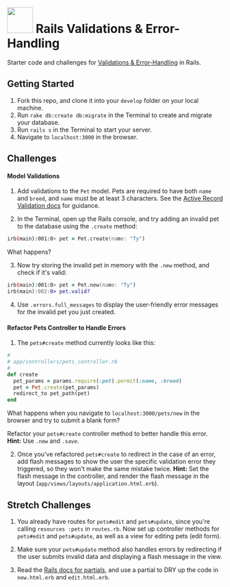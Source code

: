 # <img src="https://cloud.githubusercontent.com/assets/7833470/10899314/63829980-8188-11e5-8cdd-4ded5bcb6e36.png" height="60"> Rails Validations &amp; Error-Handling

Starter code and challenges for <a href="https://github.com/sf-wdi-24/modules/tree/master/week-07-rails-continued/day-02/module-02">Validations & Error-Handling</a> in Rails.

## Getting Started

1. Fork this repo, and clone it into your `develop` folder on your local machine.
2. Run `rake db:create db:migrate` in the Terminal to create and migrate your database.
3. Run `rails s` in the Terminal to start your server.
4. Navigate to `localhost:3000` in the browser.

## Challenges

#### Model Validations

1. Add validations to the `Pet` model. Pets are required to have both `name` and `breed`, and `name` must be at least 3 characters. See the <a href="http://guides.rubyonrails.org/active_record_validations.html" target="_blank">Active Record Validation docs</a> for guidance.

2. In the Terminal, open up the Rails console, and try adding an invalid pet to the database using the `.create` method:

  ```zsh
  irb(main):001:0> pet = Pet.create(name: "Ty")
  ```

  What happens?

3. Now try storing the invalid pet in memory with the `.new` method, and check if it's valid:

  ```zsh
  irb(main):001:0> pet = Pet.new(name: "Ty")
  irb(main):002:0> pet.valid?
  ```

4. Use `.errors.full_messages` to display the user-friendly error messages for the invalid pet you just created.

#### Refactor Pets Controller to Handle Errors

1. The `pets#create` method currently looks like this:

  ```ruby
  #
  # app/controllers/pets_controller.rb
  #
  def create
    pet_params = params.require(:pet).permit(:name, :breed)
    pet = Pet.create(pet_params)
    redirect_to pet_path(pet)
  end
  ```

  What happens when you navigate to `localhost:3000/pets/new` in the browser and try to submit a blank form?

  Refactor your `pets#create` controller method to better handle this error. **Hint:** Use `.new` and `.save`.

2. Once you've refactored `pets#create` to redirect in the case of an error, add flash messages to show the user the specific validation error they triggered, so they won't make the same mistake twice. **Hint:** Set the flash message in the controller, and render the flash message in the layout (`app/views/layouts/application.html.erb`).

## Stretch Challenges

1. You already have routes for `pets#edit` and `pets#update`, since you're calling `resources :pets` in `routes.rb`. Now set up controller methods for `pets#edit` and `pets#update`, as well as a view for editing pets (edit form).

2. Make sure your `pets#update` method also handles errors by redirecting if the user submits invalid data and displaying a flash message in the view.

3. Read the <a href="http://guides.rubyonrails.org/layouts_and_rendering.html#using-partials" target="_blank">Rails docs for partials</a>, and use a partial to DRY up the code in `new.html.erb` and `edit.html.erb`.
